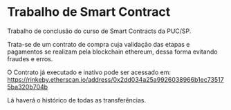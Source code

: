 # Trabalho de Smart Contract
Trabalho de conclusão do curso de Smart Contracts da PUC/SP.

Trata-se de um contrato de compra cuja validação das etapas e pagamentos se realizam pela blockchain ethereum, dessa forma
evitando fraudes e erros.

O Contrato já executado e inativo pode ser acessado em:
https://rinkeby.etherscan.io/address/0x2dd034a25a9926038966b1ec735175ba320b704b

Lá haverá o histórico de todas as transferências.
